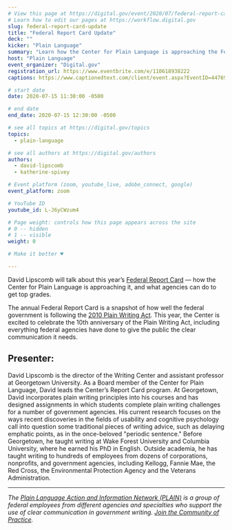 ```yaml
---
# View this page at https://digital.gov/event/2020/07/federal-report-card-update
# Learn how to edit our pages at https://workflow.digital.gov
slug: federal-report-card-update
title: "Federal Report Card Update"
deck: ""
kicker: "Plain Language"
summary: "Learn how the Center for Plain Language is approaching the Federal Report Card and what agencies can do to get top grades."
host: "Plain Language"
event_organizer: "Digital.gov"
registration_url: https://www.eventbrite.com/e/110618938222
captions: https://www.captionedtext.com/client/event.aspx?EventID=4476979&CustomerID=321

# start date
date: 2020-07-15 11:30:00 -0500

# end date
end_date: 2020-07-15 12:30:00 -0500

# see all topics at https://digital.gov/topics
topics: 
  - plain-language

# see all authors at https://digital.gov/authors
authors: 
  - david-lipscomb
  - katherine-spivey

# Event platform (zoom, youtube_live, adobe_connect, google)
event_platform: zoom

# YouTube ID
youtube_id: L-J6yCWzum4

# Page weight: controls how this page appears across the site
# 0 -- hidden
# 1 -- visible
weight: 0

# Make it better ♥

---
```


David Lipscomb will talk about this year’s [Federal Report Card](https://www.centerforplainlanguage.org/reports/federal-report-card/) — how the Center for Plain Language is approaching it, and what agencies can do to get top grades.

The annual Federal Report Card is a snapshot of how well the federal government is following the [2010 Plain Writing Act](https://digital.gov/resources/plain-writing-act-of-2010/). This year, the Center is excited to celebrate the 10th anniversary of the Plain Writing Act, including everything federal agencies have done to give the public the clear communication it needs.

## Presenter:

David Lipscomb is the director of the Writing Center and assistant professor at Georgetown University. As a Board member of the Center for Plain Language, David leads the Center’s Report Card program. At Georgetown, David incorporates plain writing principles into his courses and has designed assignments in which students complete plain writing challenges for a number of government agencies. His current research focuses on the ways recent discoveries in the fields of usability and cognitive psychology call into question some traditional pieces of writing advice, such as delaying emphatic points, as in the once-beloved "periodic sentence." Before Georgetown, he taught writing at Wake Forest University and Columbia University, where he earned his PhD in English. Outside academia, he has taught writing to hundreds of employees from dozens of corporations, nonprofits, and government agencies, including Kellogg, Fannie Mae, the Red Cross, the Environmental Protection Agency and the Veterans Administration.

---

*The [Plain Language Action and Information Network (PLAIN)](https://www.plainlanguage.gov/) is a group of federal employees from different agencies and specialties who support the use of clear communication in government writing. [Join the Community of Practice](https://digital.gov/communities/plain-language/).*
